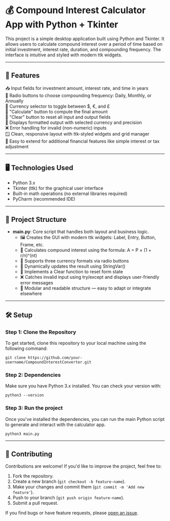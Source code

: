 # 💰 Compound Interest Calculator App with Python + Tkinter

This project is a simple desktop application built using Python and Tkinter. It allows users to calculate compound interest over a period of time based on initial investment, interest rate, duration, and compounding frequency. The interface is intuitive and styled with modern ttk widgets.

---

## 🚀 Features
📥 Input fields for investment amount, interest rate, and time in years <br>
🔘 Radio buttons to choose compounding frequency: Daily, Monthly, or Annually <br>
💱 Currency selector to toggle between $, €, and £ <br>
🎯 "Calculate" button to compute the final amount <br>
🧹 "Clear" button to reset all input and output fields <br>
📢 Displays formatted output with selected currency and precision <br>
❌ Error handling for invalid (non-numeric) inputs <br>
🪟 Clean, responsive layout with ttk-styled widgets and grid manager <br>
🔧 Easy to extend for additional financial features like simple interest or tax adjustment <br>

---

## 🖥️ Technologies Used

- Python 3.x
- Tkinter (ttk) for the graphical user interface
- Built-in math operations (no external libraries required)
- PyCharm (recommended IDE)

---

## 📂 Project Structure

- **main.py**:  Core script that handles both layout and business logic.
  - 🖼️ Creates the GUI with modern ttk widgets: Label, Entry, Button, Frame, etc. <br>
  - 🧠 Calculates compound interest using the formula: A = P × (1 + r/n)^(nt) <br>
  - 💱 Supports three currency formats via radio buttons <br>
  - 🔁 Dynamically updates the result using StringVar() <br>
  - 🧹 Implements a Clear function to reset form state <br>
  - ❌ Catches invalid input using try/except and displays user-friendly error messages <br>
  - 🧩 Modular and readable structure — easy to adapt or integrate elsewhere <br>

---

## 🛠️ Setup

### Step 1: Clone the Repository

To get started, clone this repository to your local machine using the following command:

`git clone https://github.com/your-username/CompoundInterestConverter.git`

### Step 2: Dependencies

Make sure you have Python 3.x installed. You can check your version with:

`python3 --version`

### Step 3: Run the project

Once you've installed the dependencies, you can run the main Python script to generate and interact with the calculator app.

`python3 main.py`

--- 

## 🤝 Contributing

Contributions are welcome! If you'd like to improve the project, feel free to:

1. Fork the repository.
2. Create a new branch (`git checkout -b feature-name`).
3. Make your changes and commit them (`git commit -m 'Add new feature'`).
4. Push to your branch (`git push origin feature-name`).
5. Submit a pull request.

If you find bugs or have feature requests, please [open an issue](https://github.com/ximenes13/Calculator/issues).

